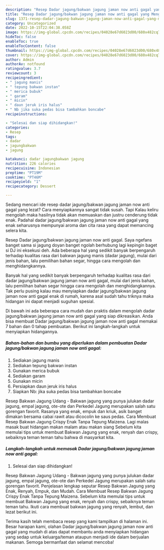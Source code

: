 ```yaml
---
description: "Resep Dadar jagung/bakwan jagung jaman now anti gagal yang Menggugah Selera , Enak Banget"
title: "Resep Dadar jagung/bakwan jagung jaman now anti gagal yang Menggugah Selera , Enak Banget"
slug: 1371-resep-dadar-jagung-bakwan-jagung-jaman-now-anti-gagal-yang-menggugah-selera-enak-banget
category: Uncategorized
date: 2022-10-15T22:04:38.058Z
image: https://img-global.cpcdn.com/recipes/04028e67d6023d00/680x482cq70/dadar-jagungbakwan-jagung-jaman-now-anti-gagal-foto-resep-utama.jpg
hideToc: false
enableToc: true
enableTocContent: false
thumbnail: https://img-global.cpcdn.com/recipes/04028e67d6023d00/680x482cq70/dadar-jagungbakwan-jagung-jaman-now-anti-gagal-foto-resep-utama.jpg
cover: https://img-global.cpcdn.com/recipes/04028e67d6023d00/680x482cq70/dadar-jagungbakwan-jagung-jaman-now-anti-gagal-foto-resep-utama.jpg
author: Admin
authorAv: notfound
ratingvalue: 3.7
reviewcount: 3
recipeingredient:
- " jagung manis"
- " tepung bakwan instan"
- " merica bubuk"
- " garam"
- " micin"
- " daun jeruk iris halus"
- " Nb jika suka pedas bisa tambahkan boncabe"
recipeinstructions:

- "Selesai dan siap dihidangkan!"
categories:
- Resep
tags:
- dadar
- jagungbakwan
- jagung

katakunci: dadar jagungbakwan jagung 
nutrition: 226 calories
recipecuisine: Indonesian
preptime: "PT19M"
cooktime: "PT46M"
recipeyield: "1"
recipecategory: Dessert

---
```



Sedang mencari ide resep dadar jagung/bakwan jagung jaman now anti gagal yang lezat? Cara menyiapkannya sangat tidak susah. Tapi Kalau keliru mengolah maka hasilnya tidak akan memuaskan dan justru cenderung tidak enak. Padahal dadar jagung/bakwan jagung jaman now anti gagal yang enak seharusnya mempunyai aroma dan cita rasa yang dapat memancing selera kita.


Resep Dadar jagung/bakwan jagung jaman now anti gagal. Saya ngefans banget sama si jagung doyan banget ngolah berhubung lagi kepingin baget si DJ ini eksekusi deh. Ada beberapa hal yang sedikit banyak berpengaruh terhadap kualitas rasa dari bakwan jagung manis (dadar jagung), mulai dari jenis bahan, lalu pemilihan bahan segar, hingga cara mengolah dan menghidangkannya.

Banyak hal yang sedikit banyak berpengaruh terhadap kualitas rasa dari dadar jagung/bakwan jagung jaman now anti gagal, mulai dari jenis bahan, lalu pemilihan bahan segar hingga cara mengolah dan menghidangkannya. Tak perlu pusing kalau mau menyiapkan dadar jagung/bakwan jagung jaman now anti gagal enak di rumah, karena asal sudah tahu triknya maka hidangan ini dapat menjadi suguhan spesial.


Di bawah ini ada beberapa cara mudah dan praktis dalam mengolah dadar jagung/bakwan jagung jaman now anti gagal yang siap dikreasikan. Anda bisa membuat Dadar jagung/bakwan jagung jaman now anti gagal memakai 7 bahan dan 0 tahap pembuatan. Berikut ini langkah-langkah untuk menyiapkan hidangannya.

<!--inarticleads1-->

##### Bahan-bahan dan bumbu yang diperlukan dalam pembuatan Dadar jagung/bakwan jagung jaman now anti gagal:

1. Sediakan  jagung manis
1. Sediakan  tepung bakwan instan
1. Gunakan  merica bubuk
1. Sediakan  garam
1. Gunakan  micin
1. Persiapkan  daun jeruk iris halus
1. Siapkan  Nb: jika suka pedas bisa tambahkan boncabe


Resep Bakwan Jagung Udang - Bakwan jagung yang punya julukan dadar jagung, empal jagung, ote-ote dan Perkedel Jagung merupakan salah satu gorengan favorit. Rasanya yang enak, empuk dan kriuk, asik banget dimakan bersama cabai rawit atau dicocolin ke saus pedas. Cara Membuat Resep Bakwan Jagung Crispy Enak Tanpa Tepung Maizena. Lagi malas masak buat hidangan makan malam atau makan siang Sebelum kita memulai tips untuk membuat Bakwan Jagung yang enak, renyah dan crispy, sebaiknya teman teman tahu bahwa di masyarkat kita. 

<!--inarticleads2-->

##### Langkah-langkah untuk memasak Dadar jagung/bakwan jagung jaman now anti gagal:


1. Selesai dan siap dihidangkan!

Resep Bakwan Jagung Udang - Bakwan jagung yang punya julukan dadar jagung, empal jagung, ote-ote dan Perkedel Jagung merupakan salah satu gorengan favorit. Penjelasan lengkap seputar Resep Bakwan Jagung yang Enak, Renyah, Empuk, dan Mudah. Cara Membuat Resep Bakwan Jagung Crispy Enak Tanpa Tepung Maizena. Sebelum kita memulai tips untuk membuat Bakwan Jagung yang enak, renyah dan crispy, sebaiknya teman teman tahu. Ikuti cara membuat bakwan jagung yang renyah, lembut, dan lezat berikut ini. 

Terima kasih telah membaca resep yang kami tampilkan di halaman ini. Besar harapan kami, olahan Dadar jagung/bakwan jagung jaman now anti gagal yang mudah di atas dapat membantu anda menyiapkan hidangan yang sedap untuk keluarga/teman ataupun menjadi ide dalam berjualan makanan. Semoga bermanfaat dan selamat mencoba!
